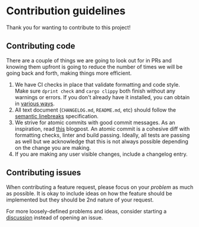 # Contribution guidelines

Thank you for wanting to contribute to this project!

## Contributing code

There are a couple of things we are going to look out for in PRs and knowing them upfront is going to reduce the number of times we will be going back and forth, making things more efficient.

1. We have CI checks in place that validate formatting and code style.
   Make sure `dprint check` and `cargo clippy` both finish without any warnings or errors.
   If you don't already have it installed, you can obtain in [various ways](https://dprint.dev/install/).
2. All text document (`CHANGELOG.md`, `README.md`, etc) should follow the [semantic linebreaks](https://sembr.org/) specification.
3. We strive for atomic commits with good commit messages.
   As an inspiration, read [this](https://chris.beams.io/posts/git-commit/) blogpost.
   An atomic commit is a cohesive diff with formatting checks, linter and build passing.
   Ideally, all tests are passing as well but we acknowledge that this is not always possible depending on the change you are making.
4. If you are making any user visible changes, include a changelog entry.

## Contributing issues

When contributing a feature request, please focus on your _problem_ as much as possible.
It is okay to include ideas on how the feature should be implemented but they should be 2nd nature of your request.

For more loosely-defined problems and ideas, consider starting a [discussion](https://github.com/comit-network/jude-btc-swap/discussions/new) instead of opening an issue.
